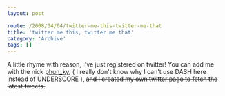 ```yaml
---
layout: post

route: /2008/04/04/twitter-me-this-twitter-me-that
title: 'twitter me this, twitter me that'
category: 'Archive'
tags: []
---
```


A little rhyme with reason, I've just registered on twitter! You can add me with
the nick
[phun_ky](http://twitter.com/phun_ky),
( I really don't know why I can't use DASH here instead of UNDERSCORE ),
<span style="text-decoration:line-through;">and I created <a href="/twitter">my
own twitter page to fetch</a> the latest tweets.</span>
